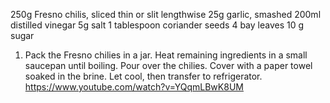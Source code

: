 250g Fresno chilis, sliced thin or slit lengthwise
25g garlic, smashed 
200ml distilled vinegar
5g salt
1 tablespoon coriander seeds
4 bay leaves
10 g sugar

1. Pack the Fresno chilies in a jar. Heat remaining ingredients in a small saucepan until boiling. Pour over the chilies. Cover with a paper towel soaked in the brine. Let cool, then transfer to refrigerator.
https://www.youtube.com/watch?v=YQqmLBwK8UM